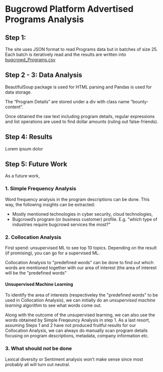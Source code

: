 # Bugcrowd Platform Advertised Programs Analysis

## Step 1:
The site uses JSON format to read Programs data but in batches of size 25. Each batch is iteratively read and the results are written into [bugcrowd_Programs.csv](https://github.com/aytuncilhan/BugcrowdAnalysis/blob/master/bugcrowd_Programs.csv)

## Step 2 - 3: Data Analysis
BeautifulSoup package is used for HTML parsing and Pandas is used for data storage.

The “Program Details” are stored under a div with class name “bounty-content”.

Once obtained the raw text including program details, regular expressions and list operations are used to find dollar amounts (ruling out false-friends).

## Step 4: Results

Lorem ipsum dolor

## Step 5: Future Work

As a future work, 

### 1. Simple Frequency Analysis
Word frequency analysis in the program descriptions can be done. This way, the following insights can be extracted:
* Mostly mentioned technologies in cyber security, cloud technologies, 
* Bugcrowd’s program (or business customer) profile. E.g. "which type of industries require bugcrowd services the most?"

### 2. Collocation Analysis

First spend: unsupervised ML to see top 10 topics. Depending on the result (if promising), you can go for a supervised ML.

Collocation Analysis to "predefined words" can be done to find out which words are mentioned together with our area of interest (the area of interest will be the "predefined words"

#### Unsupervised Machine Learning
To identify the area of interests (respectiveley the "predefined words" to be used in Collocation Analysis), we can initially do an *unsupervised machine learning* algorithm to see what words come out.

Along with the outcome of the unsupervised learning, we can also use the words obtained by Simple Freqeuncy Analysis in step 1. As a last resort, assuming Steps 1 and 2 have not produced fruitful results for our Collocation Analysis, we can always do manually scan program details focusing on program descriptions, metadata, company information etc.

### 3. What should *not* be done
Lexical diversity or Sentiment analysis won’t make sense since most probably all will turn out neutral.
